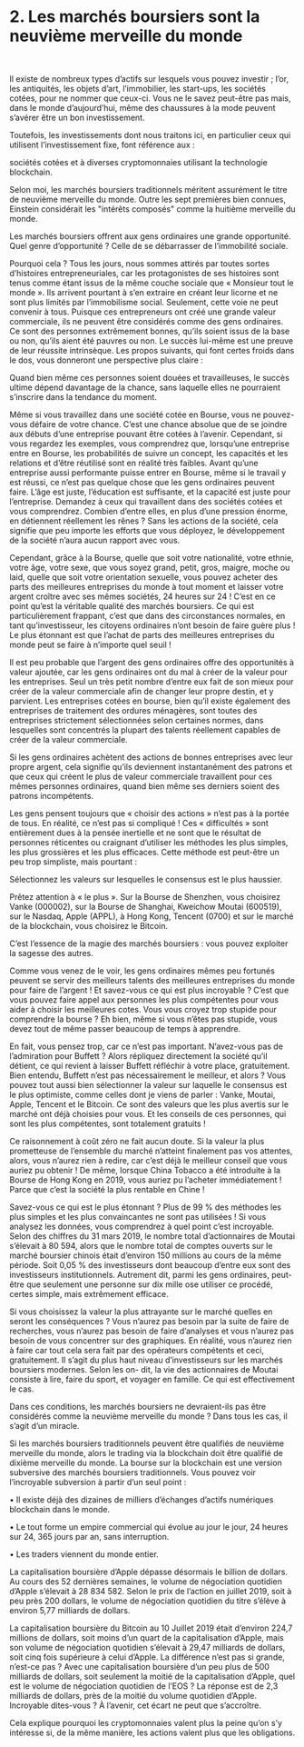 # 2.  Les marchés boursiers sont la neuvième merveille du monde

​         

Il existe de nombreux types d’actifs sur lesquels vous pouvez investir ; l’or, les antiquités, les objets d’art, l’immobilier, les start-ups, les sociétés cotées, pour ne nommer que ceux-ci. Vous ne le savez peut-être pas mais, dans le monde d’aujourd’hui, même des chaussures à la mode peuvent s’avérer être un bon investissement.

 

Toutefois, les investissements dont nous traitons ici, en particulier ceux qui utilisent l’investissement fixe, font référence aux :

 

sociétés cotées et à diverses cryptomonnaies utilisant la technologie blockchain.

 

Selon moi, les marchés boursiers traditionnels méritent assurément le titre de neuvième merveille du monde. Outre les sept premières bien connues, Einstein considérait les "intérêts composés" comme la huitième merveille du monde.

 

Les marchés boursiers offrent aux gens ordinaires une grande opportunité. Quel genre d’opportunité ? Celle de se débarrasser de l’immobilité sociale.

 

Pourquoi cela ? Tous les jours, nous sommes attirés par toutes sortes d’histoires entrepreneuriales, car les protagonistes de ses histoires sont tenus comme étant issus de la même couche sociale que « Monsieur tout le monde ». Ils arrivent pourtant à s’en extraire en créant leur licorne et ne sont plus limités par l’immobilisme social. Seulement, cette voie ne peut convenir à tous. Puisque ces entrepreneurs ont créé une grande valeur commerciale, ils ne peuvent être considérés comme des gens ordinaires. Ce sont des personnes extrêmement bonnes, qu’ils soient issus de la base ou non, qu’ils aient été pauvres ou non. Le succès lui-même est une preuve de leur réussite intrinsèque. Les propos suivants, qui font certes froids dans le dos, vous donneront une perspective plus claire :

 

Quand bien même ces personnes soient douées et travailleuses, le succès ultime dépend davantage de la chance, sans laquelle elles ne pourraient s’inscrire dans la tendance du moment.

 

Même si vous travaillez dans une société cotée en Bourse, vous ne pouvez-vous défaire de votre chance. C’est une chance absolue que de se joindre aux débuts d’une entreprise pouvant être cotées à l’avenir. Cependant, si vous regardez les exemples, vous comprendrez que, lorsqu’une entreprise entre en Bourse, les probabilités de suivre un concept, les capacités et les relations et d’être réutilisé sont en réalité très faibles. Avant qu’une entreprise aussi performante puisse entrer en Bourse, même si le travail y est réussi, ce n’est pas quelque chose que les gens ordinaires peuvent faire. L’âge est juste, l’éducation est suffisante, et la capacité est juste pour l’entreprise. Demandez à ceux qui travaillent dans des sociétés cotées et vous comprendrez. Combien d’entre elles, en plus d’une pression énorme, en détiennent réellement les rênes ? Sans les actions de la société, cela signifie que peu importe les efforts que vous déployez, le développement de la société n’aura aucun rapport avec vous.

 

Cependant, grâce à la Bourse, quelle que soit votre nationalité, votre ethnie, votre âge, votre sexe, que vous soyez grand, petit, gros, maigre, moche ou laid, quelle que soit votre orientation sexuelle, vous pouvez acheter des parts des meilleures entreprises du monde à tout moment et laisser votre argent croître avec ses mêmes sociétés, 24 heures sur 24 ! C’est en ce point qu’est la véritable qualité des marchés boursiers. Ce qui est particulièrement frappant, c’est que dans des circonstances normales, en tant qu’investisseur, les citoyens ordinaires n’ont besoin de faire guère plus ! Le plus étonnant est que l’achat de parts des meilleures entreprises du monde peut se faire à n’importe quel seuil !

 

Il est peu probable que l’argent des gens ordinaires offre des opportunités à valeur ajoutée, car les gens ordinaires ont du mal à créer de la valeur pour les entreprises. Seul un très petit nombre d’entre eux fait de son mieux pour créer de la valeur commerciale afin de changer leur propre destin, et y parvient. Les entreprises cotées en bourse, bien qu’il existe également des entreprises de traitement des ordures ménagères, sont toutes des entreprises strictement sélectionnées selon certaines normes, dans lesquelles sont concentrés la plupart des talents réellement capables de créer de la valeur commerciale.

 

Si les gens ordinaires achètent des actions de bonnes entreprises avec leur propre argent, cela signifie qu’ils deviennent instantanément des patrons et que ceux qui créent le plus de valeur commerciale travaillent pour ces mêmes personnes ordinaires, quand bien même ses derniers soient des patrons incompétents.

 

Les gens pensent toujours que « choisir des actions » n’est pas à la portée de tous. En réalité, ce n’est pas si compliqué ! Ces « difficultés » sont entièrement dues à la pensée inertielle et ne sont que le résultat de personnes réticentes ou craignant d’utiliser les méthodes les plus simples, les plus grossières et les plus efficaces. Cette méthode est peut-être un peu trop simpliste, mais pourtant : 

 

Sélectionnez les valeurs sur lesquelles le consensus est le plus haussier.

 

Prêtez attention à « le plus ». Sur la Bourse de Shenzhen, vous choisirez Vanke (000002), sur la Bourse de Shanghai, Kweichow Moutai (600519), sur le Nasdaq, Apple (APPL), à Hong Kong, Tencent (0700) et sur le marché de la blockchain, vous choisirez le Bitcoin.

 

C’est l’essence de la magie des marchés boursiers : vous pouvez exploiter la sagesse des autres.

 

Comme vous venez de le voir, les gens ordinaires mêmes peu fortunés peuvent se servir des meilleurs talents des meilleures entreprises du monde pour faire de l’argent ! Et savez-vous ce qui est plus incroyable ? C’est que vous pouvez faire appel aux personnes les plus compétentes pour vous aider à choisir les meilleures cotes. Vous vous croyez trop stupide pour comprendre la bourse ? Eh bien, même si vous n’êtes pas stupide, vous devez tout de même passer beaucoup de temps à apprendre.

 

En fait, vous pensez trop, car ce n’est pas important. N’avez-vous pas de l’admiration pour Buffett ? Alors répliquez directement la société qu’il détient, ce qui revient à laisser Buffett réfléchir à votre place, gratuitement. Bien entendu, Buffett n’est pas nécessairement le meilleur, et alors ? Vous pouvez tout aussi bien sélectionner la valeur sur laquelle le consensus est le plus optimiste, comme celles dont je viens de parler : Vanke, Moutai, Apple, Tencent et le Bitcoin. Ce sont des valeurs que les plus avertis sur le marché ont déjà choisies pour vous. Et les conseils de ces personnes, qui sont les plus compétentes, sont totalement gratuits !

 

Ce raisonnement à coût zéro ne fait aucun doute. Si la valeur la plus prometteuse de l’ensemble du marché n’atteint finalement pas vos attentes, alors, vous n’aurez rien à redire, car c’est déjà le meilleur conseil que vous auriez pu obtenir ! De même, lorsque China Tobacco a été introduite à la Bourse de Hong Kong en 2019, vous auriez pu l’acheter immédiatement ! Parce que c’est la société la plus rentable en Chine !

 

Savez-vous ce qui est le plus étonnant ? Plus de 99 % des méthodes les plus simples et les plus convaincantes ne sont pas utilisées ! Si vous analysez les données, vous comprendrez à quel point c’est incroyable. Selon des chiffres du 31 mars 2019, le nombre total d’actionnaires de Moutai s’élevait à 80 594, alors que le nombre total de comptes ouverts sur le marché boursier chinois était d’environ 150 millions au cours de la même période. Soit 0,05 % des investisseurs dont beaucoup d’entre eux sont des investisseurs institutionnels. Autrement dit, parmi les gens ordinaires, peut-être que seulement une personne sur dix mille ose utiliser ce procédé, certes simple, mais extrêmement efficace.

 

Si vous choisissez la valeur la plus attrayante sur le marché quelles en seront les conséquences ? Vous n’aurez pas besoin par la suite de faire de recherches, vous n’aurez pas besoin de faire d’analyses et vous n’aurez pas besoin de vous concentrer sur des graphiques. En réalité, vous n’aurez rien à faire car tout cela sera fait par des opérateurs compétents et ceci, gratuitement. Il s’agit du plus haut niveau d’investisseurs sur les marchés boursiers modernes. Selon les on- dit, la vie des actionnaires de Moutai consiste à lire, faire du sport, et voyager en famille. Ce qui est effectivement le cas.

 

Dans ces conditions, les marchés boursiers ne devraient-ils pas être considérés comme la neuvième merveille du monde ? Dans tous les cas, il s’agit d’un miracle.

 

Si les marchés boursiers traditionnels peuvent être qualifiés de neuvième merveille du monde, alors le trading via la blockchain doit être qualifié de dixième merveille du monde. La bourse sur la blockchain est une version subversive des marchés boursiers traditionnels. Vous pouvez voir l’incroyable subversion à partir d’un seul point :

 

•    Il existe déjà des dizaines de milliers d’échanges d’actifs numériques blockchain dans le monde.

•    Le tout forme un empire commercial qui évolue au jour le jour, 24 heures sur 24, 365 jours par an, sans interruption.

•    Les traders viennent du monde entier.

 

La capitalisation boursière d’Apple dépasse désormais le billion de dollars. Au cours des 52 dernières semaines, le volume de négociation quotidien d’Apple s’élevait à 28 834 582. Selon le prix de l’action en juillet 2019, soit à peu près 200 dollars, le volume de négociation quotidien du titre s’élève à environ 5,77 milliards de dollars.

 

La capitalisation boursière du Bitcoin au 10 Juillet 2019 était d’environ 224,7 millions de dollars, soit moins d’un quart de la capitalisation d’Apple, mais son volume de négociation quotidien s’élevait à 29,47 milliards de dollars, soit cinq fois supérieure à celui d’Apple. La différence n’est pas si grande, n’est-ce pas ? Avec une capitalisation boursière d’un peu plus de 500 milliards de dollars, soit seulement la moitié de la capitalisation d’Apple, quel est le volume de négociation quotidien de l’EOS ? La réponse est de 2,3 milliards de dollars, près de la moitié du volume quotidien d’Apple. Incroyable dites-vous ? À l’avenir, cet écart ne peut que s’accroître.

 

Cela explique pourquoi les cryptomonnaies valent plus la peine qu’on s’y intéresse si, de la même manière, les actions valent plus que les obligations.